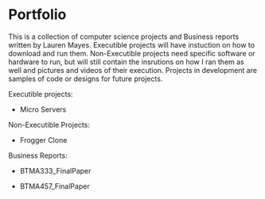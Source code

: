 # Portfolio
This is a collection of computer science projects and Business reports written by Lauren Mayes. Executible projects will have instuction on how to download and run them. Non-Executible projects need specific software or hardware to run, but will still contain the insrutions on how I ran them as well and pictures and videos of their execution. Projects in development are samples of code or designs for future projects. 


Executible projects:
- Micro Servers

Non-Executible Projects:
- Frogger Clone

Business Reports:
- BTMA333_FinalPaper

- BTMA457_FinalPaper

